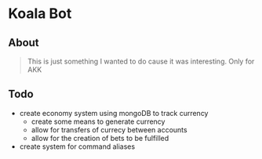 # Koala Bot

## About

> This is just something I wanted to do cause it was interesting.
> Only for AKK

## Todo

- create economy system using mongoDB to track currency
  - create some means to generate currency
  - allow for transfers of currecy between accounts
  - allow for the creation of bets to be fulfilled
- create system for command aliases

